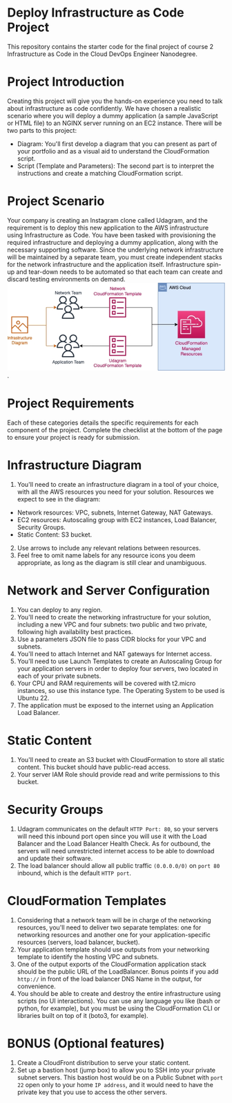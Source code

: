 # Deploy Infrastructure as Code Project
This repository contains the starter code for the final project of course 2 Infrastructure as Code in the Cloud DevOps Engineer Nanodegree.

# Project Introduction
Creating this project will give you the hands-on experience you need to talk about infrastructure as code confidently. We have chosen a realistic scenario where you will deploy a dummy application (a sample JavaScript or HTML file) to an NGINX server running on an EC2 instance.
There will be two parts to this project:
- Diagram: You'll first develop a diagram that you can present as part of your portfolio and as a visual aid to understand the CloudFormation script.
- Script (Template and Parameters): The second part is to interpret the instructions and create a matching CloudFormation script.

# Project Scenario
Your company is creating an Instagram clone called Udagram, and the requirement is to deploy this new application to the AWS infrastructure using Infrastructure as Code.
You have been tasked with provisioning the required infrastructure and deploying a dummy application, along with the necessary supporting software.
Since the underlying network infrastructure will be maintained by a separate team, you must create independent stacks for the network infrastructure and the application itself.
Infrastructure spin-up and tear-down needs to be automated so that each team can create and discard testing environments on demand.
![PicBig for Udagram Project](img/project.jpeg).

# Project Requirements
Each of these categories details the specific requirements for each component of the project. Complete the checklist at the bottom of the page to ensure your project is ready for submission.

# Infrastructure Diagram
1. You'll need to create an infrastructure diagram in a tool of your choice, with all the AWS resources you need for your solution. Resources we expect to see in the diagram:
- Network resources: VPC, subnets, Internet Gateway, NAT Gateways.
- EC2 resources: Autoscaling group with EC2 instances, Load Balancer, Security Groups.
- Static Content: S3 bucket.
2. Use arrows to include any relevant relations between resources.
3. Feel free to omit name labels for any resource icons you deem appropriate, as long as the diagram is still clear and unambiguous.

# Network and Server Configuration
1. You can deploy to any region.
2. You'll need to create the networking infrastructure for your solution, including a new VPC and four subnets: two public and two private, following high availability best practices.
3. Use a parameters JSON file to pass CIDR blocks for your VPC and subnets.
4. You'll need to attach Internet and NAT gateways for Internet access.
5. You'll need to use Launch Templates to create an Autoscaling Group for your application servers in order to deploy four servers, two located in each of your private subnets.
6. Your CPU and RAM requirements will be covered with t2.micro instances, so use this instance type. The Operating System to be used is Ubuntu 22.
7. The application must be exposed to the internet using an Application Load Balancer.

# Static Content
1. You'll need to create an S3 bucket with CloudFormation to store all static content. This bucket should have public-read access.
2. Your server IAM Role should provide read and write permissions to this bucket.

# Security Groups
1. Udagram communicates on the default `HTTP Port: 80`, so your servers will need this inbound port open since you will use it with the Load Balancer and the Load Balancer Health Check. As for outbound, the servers will need unrestricted internet access to be able to download and update their software.
2. The load balancer should allow all public traffic `(0.0.0.0/0)` on `port 80` inbound, which is the default `HTTP port`.

# CloudFormation Templates
1. Considering that a network team will be in charge of the networking resources, you'll need to deliver two separate templates: one for networking resources and another one for your application-specific resources (servers, load balancer, bucket).
2. Your application template should use outputs from your networking template to identify the hosting VPC and subnets.
3. One of the output exports of the CloudFormation application stack should be the public URL of the LoadBalancer. Bonus points if you add `http://` in front of the load balancer DNS Name in the output, for convenience.
4. You should be able to create and destroy the entire infrastructure using scripts (no UI interactions). You can use any language you like (bash or python, for example), but you must be using the CloudFormation CLI or libraries built on top of it (boto3, for example).

# BONUS (Optional features)
1. Create a CloudFront distribution to serve your static content.
2. Set up a bastion host (jump box) to allow you to SSH into your private subnet servers. This bastion host would be on a Public Subnet with `port 22` open only to your home `IP address`, and it would need to have the private key that you use to access the other servers.


